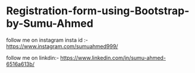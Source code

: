# Registration-form-using-Bootstrap-by-Sumu-Ahmed

follow me on instagram insta id :- https://www.instagram.com/sumuahmed999/

follow me on linkdin:- https://www.linkedin.com/in/sumu-ahmed-6516a613b/
